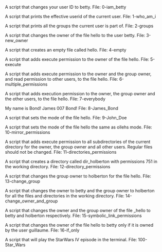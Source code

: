 A script that changes your user ID to betty.
File: 0-iam_betty

A script that prints the effective userid of the current user.
File: 1-who_am_i

A script that prints all the groups the current user is part of.
File: 2-groups

A script that changes the owner of the file hello to the user betty.
File: 3-new_owner

A script that creates an empty file called hello.
File: 4-empty

A script that adds execute permission to the owner of the file hello.
File: 5-execute

A script that adds execute permission to the owner and the group owner, and read permission to other users, to the file hello.
File: 6-multiple_permissions

A script that adds execution permission to the owner, the group owner and the other users, to the file hello.
File: 7-everybody

My name is Bond! James 007 Bond!
File: 8-James_Bond

A script that sets the mode of the file hello.
File: 9-John_Doe

A script that sets the mode of the file hello the same as ollehs mode.
File: 10-mirror_permissions

A script that adds execute permission to all subdirectories of the current directory for the owner, the group owner and all other users. Regular files should not be changed.
File: 11-directories_permissions

A script that creates a directory called dir_holberton with permissions 751 in the working directory.
File: 12-directory_permissions

A script that changes the group owner to holberton for the file hello.
File: 13-change_group

A script that changes the owner to betty and the group owner to holberton for all the files and directories in the working directory.
File: 14-change_owner_and_group

A script that changes the owner and the group owner of the file _hello to betty and holberton respectively.
File: 15-symbolic_link_permissions

A script that changes the owner of the file hello to betty only if it is owned by the user guillaume.
File: 16-if_only

A script that will play the StarWars IV episode in the terminal.
File: 100-Star_Wars


